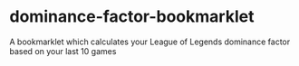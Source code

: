 dominance-factor-bookmarklet
============================

A bookmarklet which calculates your League of Legends dominance factor based on your last 10 games
